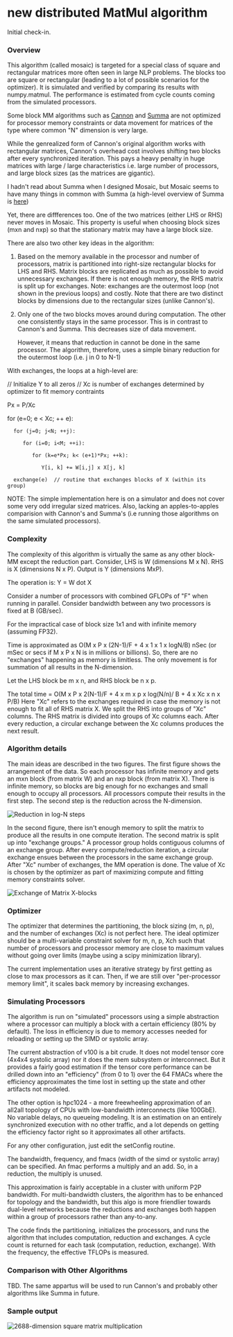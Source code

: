 
# new distributed MatMul algorithm

Initial check-in.

###  Overview

This algorithm (called mosaic) is targeted for a special class of square and rectangular matrices more often seen in large NLP problems. The blocks too are square or rectangular (leading to a lot of possible scenarios for the optimizer). It is simulated and verified by comparing its results with numpy.matmul. The performance is estimated from cycle counts coming from the simulated processors.

Some block MM algorithms such as [Cannon](https://iq.opengenus.org/cannon-algorithm-distributed-matrix-multiplication/) and [Summa](http://www.netlib.org/lapack/lawnspdf/lawn96.pdf) are not optimized for processor memory constraints or data movement for matrices of the type where common "N" dimension is very large.

While the genrealized form of Cannon's original algorithm works with rectangular matrices, Cannon's overhead cost involves shifting two blocks after every synchronized iteration. This pays a heavy penalty in huge matrices with large / large characteristics i.e. large number of processors, and large block sizes (as the matrices are gigantic).

I hadn't read about Summa when I designed Mosaic, but Mosaic seems to have many things in common with Summa (a high-level overview of Summa is [here](http://cseweb.ucsd.edu/classes/fa12/cse260-b/Lectures/Lec13.pdf)) 

Yet, there are diffferences too. One of the two matrices (either LHS or RHS) never moves in Mosaic. This property is useful when choosing block sizes (mxn and nxp) so that the stationary matrix may have a large block size. 

There are also two other key ideas in the algorithm:

1. Based on the memory available in the processor and number of processors, matrix is partitioned into right-size rectangular blocks for LHS and RHS. 
   Matrix blocks are replicated as much as possible to avoid unnecessary exchanges. If there is not enough memory, the RHS matrix is split up for exchanges.
   Note: exchanges are the outermost loop (not shown in the previous loops) and costly. Note that there are two distinct blocks by dimensions due to the rectangular sizes (unlike Cannon's). 
   
2. Only one of the two blocks moves around during computation. The other one consistently stays in the same processor. This is in contrast to Cannon's and Summa. This decreases size of data movement.

   However, it means that reduction in cannot be done in the same processor. 
   The algorithm, therefore, uses a simple binary reduction for the outermost loop (i.e. j in 0 to N-1)
   
With exchanges, the loops at a high-level are:

// Initialize Y to all zeros
// Xc is number of exchanges determined by optimizer to fit memory contraints

   Px = P/Xc
   
   for (e=0; e < Xc; ++ e):
   
      for (j=0; j<N; ++j):
      
         for (i=0; i<M; ++i): 
         
            for (k=e*Px; k< (e+1)*Px; ++k): 
            
               Y[i, k] += W[i,j] x X[j, k]
               
      exchange(e)  // routine that exchanges blocks of X (within its group)
            
NOTE: The simple implementation here is on a simulator and does not cover some very odd irregular sized matrices. Also, lacking an apples-to-apples comparision with Cannon's and Summa's (i.e running those algorithms on the same simulated processors).

### Complexity

The  complexity of this algorithm is virtually the same as any other block-MM except the reduction part. Consider, LHS is W (dimensions M x N). RHS is X (dimensions N x P). 
Output is Y (dimensions MxP).

The operation is: Y = W dot X  

Consider a number of processors with combined GFLOPs of "F" when running in parallel.
Consider bandwidth between any two processors is fixed at B (GB/sec).

For the impractical case of block size 1x1 and with infinite memory (assuming FP32).

Time is approximated as O(M x P x (2N-1)/F + 4 x 1 x 1 x logN/B) nSec (or mSec or secs if M x P x N is in millions or billions).
So, there are no "exchanges" happening as memory is limitless. The only movement is for summation of all results in the N-dimension.

Let the LHS block be m x n, and RHS block be n x p.

The total time = O(M x P x 2(N-1)/F  + 4 x m x p x log(N/n)/ B + 4 x Xc x n x P/B)
Here "Xc" refers to the exchanges required in case the memory is not enough to fit all of RHS matrix X. We split the RHS into groups of "Xc" columns. 
The RHS matrix is divided into groups of Xc columns each. After every reduction, a circular exchange between the Xc columns produces the next result. 

### Algorithm details

The main ideas are described in the two figures. The first figure shows the arrangement of the data. 
So each processor has infinite memory and gets an mxn block (from matrix W) and an nxp block (from matrix X). 
There is infinite memory, so blocks are big enough for no exchanges and small enough to occupy all processors.
All processors compute their results in the first step. The second step is the reduction across the N-dimension.

![Reduction in log-N steps](https://github.com/bpudiped/MosaicMM/blob/master/mosiacMM2.png)

In the second figure, there isn't enough memory to split the matrix to produce all the results in one compute iteration.
The second matrix is split up into "exchange groups." A processor group holds contiguous columns of an exchange group. 
After every compute/reduction iteration, a circular exchange ensues between the processors in the same exchange group.
After "Xc" number of exchanges, the MM operation is done. The value of Xc is chosen by the optimizer as part of maximizing
compute and fitting memory constraints solver. 

![Exchange of Matrix X-blocks](https://github.com/bpudiped/MosaicMM/blob/master/mosiacMM.png)

### Optimizer

The optimizer that determines the partitioning, the block sizing (m, n, p), and the number of exchanges (Xc) is not perfect here. 
The ideal optimizer should be a multi-variable constraint solver for m, n, p, Xch such that number of processors and processor memory
are close to maximum values without going over limits (maybe using a scipy minimization library).

The current implementation uses an iterative strategy by first getting as close to max processors as it can. 
Then, if we are still over "per-processor memory limit", it scales back memory by increasing exchanges. 

### Simulating Processors

The algorithm is run on "simulated" processors using a simple abstraction where a processor can multiply a block with a certain efficiency (80% by default).
The loss in efficiency is due to memory accesses needed for reloading or setting up the SIMD or systolic array. 

The current abstraction of v100 is a bit crude. It does not model tensor core (4x4x4 systolic array) nor it does the mem subsystem or interconnect. 
But it provides a fairly good estimation if the tensor core performance can be drilled down into an "efficiency" (from 0 to 1) over the 64 FMACs
where the efficiency approximates the time lost in setting up the state and other artifacts not modeled.

The other option is hpc1024 - a more freewheeling approximation of an all2all topology of CPUs with low-bandwidth interconnects (like 100GbE). 
No variable delays, no queueing modeling. It is an estimation on an entirely synchronized execution with no other traffic, and a lot depends on getting the
efficiency factor right so it approximates all other artifacts.

For any other configuration, just edit the setConfig routine.

The bandwidth, frequency, and fmacs (width of the simd or systolic array) can be specified. An fmac performs a multiply and an add. So, in a reduction, 
the multiply is unused.

This approximation is fairly acceptable in a cluster with uniform P2P bandwidth. For multi-bandwidth clusters, the algorithm has to be enhanced for topology and the bandwidth, but this algo is more friendlier towards dual-level networks because the reductions and exchanges both happen within a group of processors rather than any-to-any.

The code finds the partitioning, initializes the processors, and runs the algorithm that includes computation, reduction and exchanges.
A cycle count is returned for each task (computation, reduction, exchange). With the frequency, the effective TFLOPs is measured.

### Comparison with Other Algorithms

TBD. The same appartus will be used to run Cannon's and probably other algorithms like Summa in future.

### Sample output

![2688-dimension square matrix multiplication](https://github.com/bpudiped/MosaicMM/blob/master/mosaicLog2.PNG)





